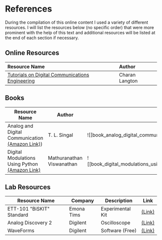 # References

During the compilation of this online content I used a variety of different resources. I will list the resources below (no specific order) that were more prominent with the help of this text and additional resources will be listed at the end of each section if necessary.

## Online Resources

| Resource Name                                                                           | Author         |
|:--------------------------------------------------------------------------------------- |:-------------- |
| [Tutorials on Digital Communications Engineering](https://complextoreal.com/tutorials/) | Charan Langton |


## Books

| Resource Name                    | Author                    | Cover                                                             |
| -------------------------------- | ------------------------- | ----------------------------------------------------------------- |
| Analog and Digital Communication [(Amazon Link)](https://www.amazon.com/Analog-Digital-Communication-T-Singal/dp/0071072691/ref=sr_1_2?crid=3QNE1T893MJWD&keywords=Analog+and+Digital+Communication+-+T+L+Singal&qid=1700212102&s=books&sprefix=analog+and+digital+communication+-+t+l+singal%2Cstripbooks%2C132&sr=1-2)) | T. L. Singal              | ![[book_analog_digital_communications_singal.png\|100]]           |
| Digital Modulations Using Python [(Amazon Link)](https://www.amazon.com/Digital-Modulations-using-Python-Color/dp/1712321633) | Mathuranathan Viswanathan | ![[book_digital_modulations_using_python_mathuranathan.png\|100]] | 

## Lab Resources

| Resource Name             | Company    | Description      | Link |
| ------------------------- | ---------- | ---------------- | ---- |
| ETT-101 "BiSKIT" Standard | Emona Tims | Experimental Kit | [(Link)](https://www.emona-tims.com/emona-product/ett-101-c-options/)     |
| Analog Discovery 2        | Digilent   | Oscilloscope     | [(Link)](https://digilent.com/shop/analog-discovery-2-100ms-s-usb-oscilloscope-logic-analyzer-and-variable-power-supply/)     |
| WaveForms                 | Digilent   | Software (Free)  | [(Link)](https://digilent.com/shop/software/digilent-waveforms/)     |

